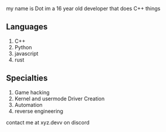 my name is Dot im a 16 year old developer that does C++ things 

## Languages
1. C++
3. Python
4. javascript
5. rust


## Specialties
1. Game hacking
2. Kernel and usermode Driver Creation
3. Automation
4. reverse engineering

contact me at xyz.devv on discord






